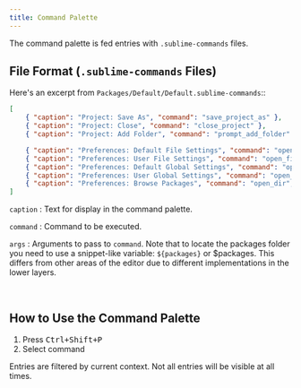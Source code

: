 ```yaml
---
title: Command Palette
---
```


The command palette is fed entries with `.sublime-commands` files.


## File Format (`.sublime-commands` Files)

Here's an excerpt from `Packages/Default/Default.sublime-commands`::

```json
[
    { "caption": "Project: Save As", "command": "save_project_as" },
    { "caption": "Project: Close", "command": "close_project" },
    { "caption": "Project: Add Folder", "command": "prompt_add_folder" },

    { "caption": "Preferences: Default File Settings", "command": "open_file", "args": {"file": "${packages}/Default/Base File.sublime-settings"} },
    { "caption": "Preferences: User File Settings", "command": "open_file", "args": {"file": "${packages}/User/Base File.sublime-settings"} },
    { "caption": "Preferences: Default Global Settings", "command": "open_file", "args": {"file": "${packages}/Default/Global.sublime-settings"} },
    { "caption": "Preferences: User Global Settings", "command": "open_file", "args": {"file": "${packages}/User/Global.sublime-settings"} },
    { "caption": "Preferences: Browse Packages", "command": "open_dir", "args": {"dir": "$packages"} }
]
```

`caption`
: Text for display in the command palette.

`command`
: Command to be executed.

`args`
: Arguments to pass to `command`. Note that to locate the packages folder
  you need to use a snippet-like variable: `${packages}` or $packages. This
  differs from other areas of the editor due to different implementations in
  the lower layers.

  &nbsp;


## How to Use the Command Palette

1. Press <kbd>Ctrl+Shift+P</kbd>
1. Select command

Entries are filtered by current context. Not all entries will be visible at all
times.
